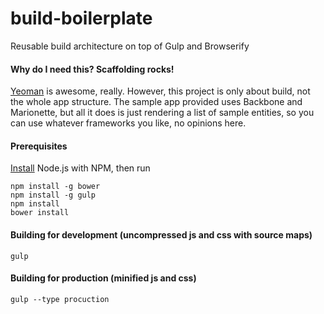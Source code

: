 build-boilerplate
=================
Reusable build architecture on top of Gulp and Browserify

#### Why do I need this? Scaffolding rocks!

[Yeoman](http://yeoman.io/) is awesome, really. However, this project is only about build, not the whole app structure. The sample app provided uses Backbone and Marionette, but all it does is just rendering a list of sample entities, so you can use whatever frameworks you like, no opinions here.

#### Prerequisites

[Install](http://nodejs.org/) Node.js with NPM, then run
```
npm install -g bower
npm install -g gulp
npm install
bower install
```
#### Building for development (uncompressed js and css with source maps)
`gulp`
#### Building for production (minified js and css)
`gulp --type procuction`
